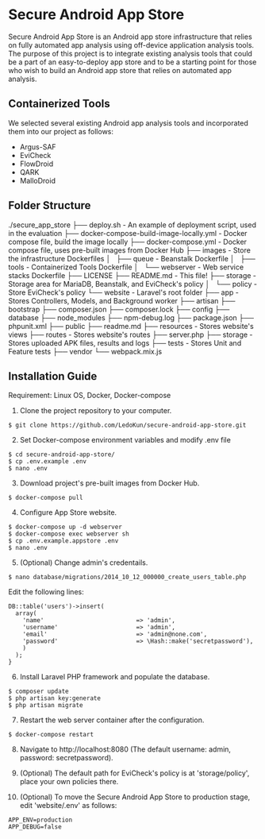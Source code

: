 Secure Android App Store
========================

Secure Android App Store is an Android app store infrastructure that relies on fully automated app analysis using off-device application analysis tools. The purpose of this project is to integrate existing analysis tools that could be a part of an easy-to-deploy app store and to be a starting point for those who wish to build an Android app store that relies on automated app analysis.

Containerized Tools
-------------------

We selected several existing Android app analysis tools and incorporated them into our project as follows:

* Argus-SAF
* EviCheck
* FlowDroid
* QARK
* MalloDroid

Folder Structure
----------------

./secure_app_store
├── deploy.sh                   - An example of deployment script, used in the evaluation
├── docker-compose-build-image-locally.yml  - Docker compose file, build the image locally
├── docker-compose.yml          - Docker compose file, uses pre-built images from Docker Hub
├── images                      - Store the infrastructure Dockerfiles
│   ├── queue                       - Beanstalk Dockerfile
│   ├── tools                       - Containerized Tools Dockerfile
│   └── webserver                   - Web service stacks Dockerfile
├── LICENSE
├── README.md                   - This file!
├── storage                     - Storage area for MariaDB, Beanstalk, and EviCheck's policy
│   └── policy                      - Store EviCheck's policy
└── website                     - Laravel's root folder
    ├── app                         - Stores Controllers, Models, and Background worker
    ├── artisan
    ├── bootstrap
    ├── composer.json
    ├── composer.lock
    ├── config
    ├── database
    ├── node_modules
    ├── npm-debug.log
    ├── package.json
    ├── phpunit.xml
    ├── public
    ├── readme.md
    ├── resources                   - Stores website's views
    ├── routes                      - Stores website's routes
    ├── server.php
    ├── storage                     - Stores uploaded APK files, results and logs
    ├── tests                       - Stores Unit and Feature tests
    ├── vendor
    └── webpack.mix.js

Installation Guide
------------------

Requirement: Linux OS, Docker, Docker-compose

1. Clone the project repository to your computer.
```
$ git clone https://github.com/LedoKun/secure-android-app-store.git
```

2. Set Docker-compose environment variables and modify .env file
```
$ cd secure-android-app-store/
$ cp .env.example .env
$ nano .env
```


3. Download project's pre-built images from Docker Hub.
```
$ docker-compose pull
```

4. Configure App Store website.
```
$ docker-compose up -d webserver
$ docker-compose exec webserver sh
$ cp .env.example.appstore .env
$ nano .env
```

5. (Optional) Change admin's credentails.

```
$ nano database/migrations/2014_10_12_000000_create_users_table.php
```

Edit the following lines:

```
DB::table('users')->insert(
  array(
    'name'                          => 'admin',
    'username'                      => 'admin',
    'email'                         => 'admin@none.com',
    'password'                      => \Hash::make('secretpassword'),
    )
  );
}
```

6. Install Laravel PHP framework and populate the database.
```
$ composer update
$ php artisan key:generate
$ php artisan migrate
```

7. Restart the web server container after the configuration.
```
$ docker-compose restart
```

8. Navigate to http://localhost:8080 (The default username: admin, password: secretpassword).

9. (Optional) The default path for EviCheck's policy is at 'storage/policy', place your own policies there.

10. (Optional) To move the Secure Android App Store to production stage, edit 'website/.env' as follows:
```
APP_ENV=production
APP_DEBUG=false
```
